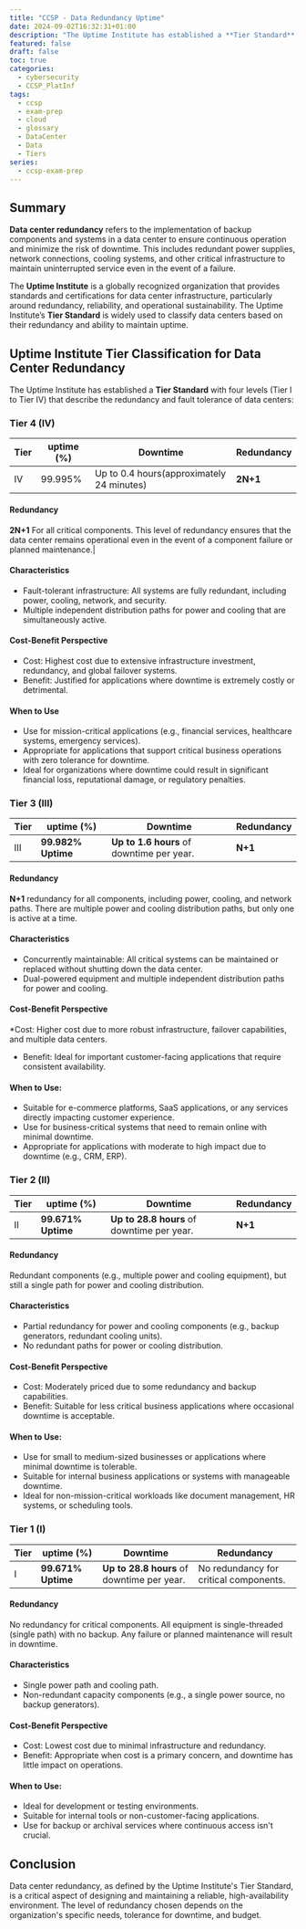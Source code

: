 ```yaml
---
title: "CCSP - Data Redundancy Uptime"
date: 2024-09-02T16:32:31+01:00 
description: "The Uptime Institute has established a **Tier Standard** with four levels"
featured: false
draft: false 
toc: true
categories:
  - cybersecurity
  - CCSP_PlatInf
tags:
  - ccsp
  - exam-prep
  - cloud
  - glossary
  - DataCenter
  - Data
  - Tiers
series:
  - ccsp-exam-prep
---
```


## Summary

**Data center redundancy** refers to the implementation of backup components and systems in a data
center to ensure continuous operation and minimize the risk of downtime. This includes redundant
power supplies, network connections, cooling systems, and other critical infrastructure to maintain
uninterrupted service even in the event of a failure.

The **Uptime Institute** is a globally recognized organization that provides standards and
certifications for data center infrastructure, particularly around redundancy, reliability, and
operational sustainability. The Uptime Institute’s **Tier Standard** is widely used to classify data
centers based on their redundancy and ability to maintain uptime.

## Uptime Institute Tier Classification for Data Center Redundancy

The Uptime Institute has established a **Tier Standard** with four levels (Tier I to Tier IV) that
describe the redundancy and fault tolerance of data centers:

### Tier 4 (IV)

| **Tier** | **uptime (%)** | **Downtime**                              | **Redundancy** |
|----------|----------------|-------------------------------------------|----------------|
| IV       | 99.995%        | Up to 0.4 hours(approximately 24 minutes) | **2N+1**       |

#### Redundancy

**2N+1** For all critical components. This level of redundancy ensures that the data center remains
operational even in the event of a component failure or planned maintenance.|

#### Characteristics

- Fault-tolerant infrastructure:  All systems are fully redundant, including power, cooling,
  network, and security.
- Multiple independent distribution paths for power and cooling that are simultaneously active.

#### Cost-Benefit Perspective

* Cost: Highest cost due to extensive infrastructure investment, redundancy, and global failover
  systems.
* Benefit: Justified for applications where downtime is extremely costly or detrimental.

#### When to Use

* Use for mission-critical applications (e.g., financial services, healthcare systems, emergency
  services).
* Appropriate for applications that support critical business operations with zero tolerance for
  downtime.
* Ideal for organizations where downtime could result in significant financial loss, reputational
  damage, or regulatory penalties.

### Tier 3 (III)

| **Tier** | **uptime (%)**     | **Downtime**                              | **Redundancy** |
|----------|--------------------|-------------------------------------------|----------------|
| III      | **99.982% Uptime** | **Up to 1.6 hours** of downtime per year. | **N+1**        |

#### Redundancy

**N+1** redundancy for all components, including power, cooling, and network paths. There are
multiple power and cooling distribution paths, but only one is active at a time.

#### Characteristics

- Concurrently maintainable: All critical systems can be maintained or replaced without shutting
  down the data center.
- Dual-powered equipment and multiple independent distribution paths for power and cooling.

#### Cost-Benefit Perspective

*Cost: Higher cost due to more robust infrastructure, failover capabilities, and multiple data
centers.

* Benefit: Ideal for important customer-facing applications that require consistent availability.

#### When to Use:

* Suitable for e-commerce platforms, SaaS applications, or any services directly impacting customer
  experience.
* Use for business-critical systems that need to remain online with minimal downtime.
* Appropriate for applications with moderate to high impact due to downtime (e.g., CRM, ERP).

### Tier 2 (II)

| **Tier** | **uptime (%)**     | **Downtime**                               | **Redundancy** |
|----------|--------------------|--------------------------------------------|----------------|
| II       | **99.671% Uptime** | **Up to 28.8 hours** of downtime per year. | **N+1**        |

#### Redundancy

Redundant components (e.g., multiple power and cooling equipment), but still a single path for power
and cooling distribution.

#### Characteristics

- Partial redundancy for power and cooling components (e.g., backup generators, redundant cooling
  units).
- No redundant paths for power or cooling distribution.

#### Cost-Benefit Perspective

* Cost: Moderately priced due to some redundancy and backup capabilities.
* Benefit: Suitable for less critical business applications where occasional downtime is acceptable.

#### When to Use:

* Use for small to medium-sized businesses or applications where minimal downtime is tolerable.
* Suitable for internal business applications or systems with manageable downtime.
* Ideal for non-mission-critical workloads like document management, HR systems, or scheduling
  tools.

### Tier 1 (I)

| **Tier** | **uptime (%)**     | **Downtime**                               | **Redundancy**                         |
|----------|--------------------|--------------------------------------------|----------------------------------------|
| I        | **99.671% Uptime** | **Up to 28.8 hours** of downtime per year. | No redundancy for critical components. |

#### Redundancy

No redundancy for critical components. All equipment is single-threaded (single path) with no
backup. Any failure or planned maintenance will result in downtime.

#### Characteristics

- Single power path and cooling path.
- Non-redundant capacity components (e.g., a single power source, no backup generators).

#### Cost-Benefit Perspective

* Cost: Lowest cost due to minimal infrastructure and redundancy.
* Benefit: Appropriate when cost is a primary concern, and downtime has little impact on operations.

#### When to Use:

* Ideal for development or testing environments.
* Suitable for internal tools or non-customer-facing applications.
* Use for backup or archival services where continuous access isn't crucial.

## Conclusion

Data center redundancy, as defined by the Uptime Institute's Tier Standard, is a critical aspect of
designing and maintaining a reliable, high-availability environment. The level of redundancy chosen
depends on the organization's specific needs, tolerance for downtime, and budget.
